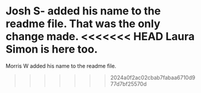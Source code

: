 Josh S- added his name to the readme file. That was the only change made.
<<<<<<< HEAD
Laura Simon is here too. 
=======
Morris W added his name to the readme file. 
>>>>>>> 2024a0f2ac02cbab7fabaa6710d977d7bf25570d
